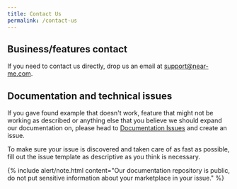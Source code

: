 ```yaml
---
title: Contact Us
permalink: /contact-us
---
```


## Business/features contact

If you need to contact us directly, drop us an email at [support@near-me.com](mailto:support@near-me.com).

## Documentation and technical issues

If you gave found example that doesn't work, feature that might not be working as described or anything else that you believe we should expand our documentation on, please head to [Documentation Issues](https://github.com/mdyd-dev/nearme-documentation/issues) and create an issue.

To make sure your issue is discovered and taken care of as fast as possible, fill out the issue template as descriptive as you think is necessary.

{% include alert/note.html content="Our documentation repository is public, do not put sensitive information about your marketplace in your issue." %}
